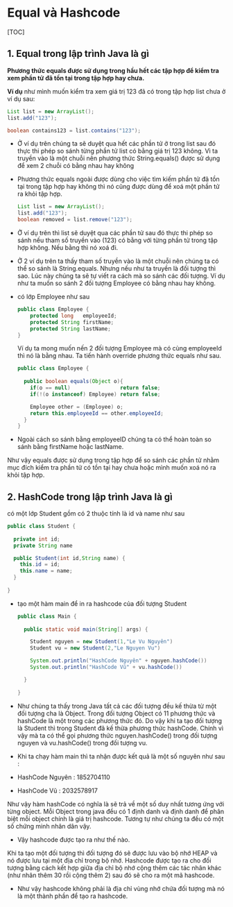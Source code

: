 # Equal và Hashcode

[TOC]

## 1. Equal trong lập trình Java là gì 

**Phương thức equals được sử dụng trong hầu hết các tập hợp để kiểm tra xem phần tử đã tồn tại trong tập hợp hay chưa.**

**Ví dụ** như mình muốn kiểm tra xem giá trị 123 đã có trong tập hợp list chưa ở ví dụ sau:

```java
List list = new ArrayList();
list.add("123");

boolean contains123 = list.contains("123");
```

- Ở ví dụ trên chúng ta sẽ duyệt qua hết các phần tử ở trong list sau đó thực thi phép so sánh từng phần tử list có bằng giá trị 123 không. Vì ta truyền vào là một chuỗi nên phương thức String.equals() được sử dụng để xem 2 chuỗi có bằng nhau hay không

- Phương thức equals ngoài được dùng cho việc tìm kiếm phần tử đã tồn tại trong tập hợp hay không thì nó cũng được dùng để xoá một phần tử ra khỏi tập hợp.

  ```java
  List list = new ArrayList();
  list.add("123");
  boolean removed = list.remove("123");
  ```

- Ở ví dụ trên thì list sẽ duyệt qua các phần tử sau đó thực thi phép so sánh nếu tham số truyền vào (123) có bằng với từng phần tử trong tập hợp không. Nếu bằng thì nó xoá đi.

- Ở 2 ví dụ trên ta thấy tham số truyền vào là một chuỗi nên chúng ta có thể so sánh là String.equals. Nhưng nếu như ta truyền là đối tượng thì sao. Lúc này chúng ta sẽ tự viết ra cách mà so sánh các đối tượng. Ví dụ như ta muốn so sánh 2 đối tượng Employee có bằng nhau hay không.

- có lớp Employee như sau

  ```java
  public class Employee {
      protected long   employeeId;
      protected String firstName;
      protected String lastName;
  }
  ```

  Ví dụ ta mong muốn nến 2 đối tượng Employee mà có cùng employeeId thì nó là bằng nhau. Ta tiến hành override phương thức equals như sau.

  ```java
  public class Employee {
    
    public boolean equals(Object o){
      if(o == null)                return false;
      if(!(o instanceof) Employee) return false;
  
      Employee other = (Employee) o;
      return this.employeeId == other.employeeId;
    }
  }
  ```

- Ngoài cách so sánh bằng employeeID chúng ta có thể hoàn toàn so sánh bằng firstName hoặc lastName.

Như vậy equals được sử dụng trong tập hợp để so sánh các phần tử nhằm mục đích kiểm tra phần tử có tồn tại hay chưa hoặc mình muốn xoá nó ra khỏi tập hợp.

## 2. HashCode trong lập trình Java là gì

có một lớp Student gồm có 2 thuộc tính là id và name như sau

```java
public class Student {
  
  private int id;
  private String name

  public Student(int id,String name) {
  	this.id = id;
  	this.name = name;
  }
  
}
```

- tạo một hàm main để in ra hashcode của đối tượng Student

  ```java
  public class Main {
    
    public static void main(String[] args) {
  
      Student nguyen = new Student(1,"Le Vu Nguyên")
      Student vu = new Student(2,"Le Nguyen Vu")
  
      System.out.println("HashCode Nguyên" + nguyen.hashCode())
      System.out.println("HashCode Vũ" + vu.hashCode())
  
    }
    
  }
  ```

- Như chúng ta thấy trong Java tất cả các đối tượng đều kế thừa từ một đối tượng cha là Object. Trong đối tượng Object có 11 phương thức và hashCode là một trong các phương thức đó. Do vậy khi ta tạo đối tượng là Student thì trong Student đã kế thừa phương thức hashCode. Chính vì vậy mà ta có thể gọi phương thức nguyen.hashCode() trong đối tượng nguyen và vu.hashCode() trong đối tượng vu.

- Khi ta chạy hàm main thì ta nhận được kết quả là một số nguyên như sau :

- HashCode Nguyên : 1852704110

- HashCode Vũ : 2032578917



Như vậy hàm hashCode có nghĩa là sẽ trả về một số duy nhất tương ứng với từng object. Mỗi Object trong java đều có 1 định danh và định danh để phân biệt mỗi object chính là giá trị hashcode. Tương tự như chúng ta đều có một số chứng minh nhân dân vậy.

- Vậy hashcode được tạo ra như thế nào.

Khi ta tạo một đối tượng thì đối tượng đó sẽ được lưu vào bộ nhớ HEAP và nó được lưu tại một địa chỉ trong bộ nhớ. Hashcode được tạo ra cho đối tượng bằng cách kết hợp giữa địa chỉ bộ nhớ cộng thêm các tác nhân khác (như nhân thêm 30 rồi cộng thêm 2) sau đó sẽ cho ra một mã hashcode.

- Như vậy hashcode không phải là địa chỉ vùng nhớ chứa đối tượng mà nó là một thành phần để tạo ra hashcode.